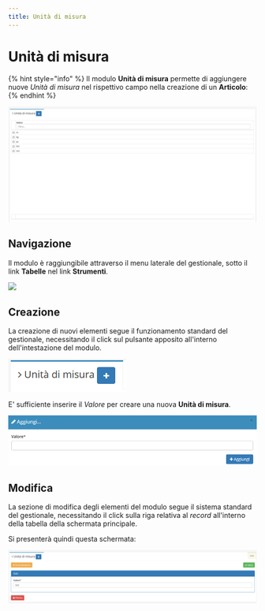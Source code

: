 ```yaml
---
title: Unità di misura
---
```


# Unità di misura

{% hint style="info" %}
Il modulo **Unità di misura** permette di aggiungere nuove _Unità di misura_ nel rispettivo campo nella creazione di un **Articolo**:
{% endhint %}

![Screenshot interfaccia unità di misura](../../../.gitbook/assets/UnitaDiMisura.PNG)

## Navigazione

Il modulo è raggiungibile attraverso il menu laterale del gestionale, sotto il link **Tabelle** nel link **Strumenti**.

![](https://firebasestorage.googleapis.com/v0/b/gitbook-x-prod.appspot.com/o/spaces%2F-LZJeLg23eVDvrCv74U7-887967055%2Fuploads%2FrzoJINublbO29H0HD4HG%2Ffile.png?alt=media)

## Creazione

La creazione di nuovi elementi segue il funzionamento standard del gestionale, necessitando il click sul pulsante apposito all'interno dell'intestazione del modulo.

![Screenshot creazione unità di misura](../../../.gitbook/assets/AggiuntaUnitaDiMisura.PNG)

E' sufficiente inserire il _Valore_ per creare una nuova **Unità di misura**.

![Screenshot creazione unità di misura](../../../.gitbook/assets/Valore.PNG)

## Modifica

La sezione di modifica degli elementi del modulo segue il sistema standard del gestionale, necessitando il click sulla riga relativa al _record_ all'interno della tabella della schermata principale.

Si presenterà quindi questa schermata:

![Screenshot modifica dati unità di misura](../../../.gitbook/assets/ModificaAspettoUnitaDiMisura.PNG)
